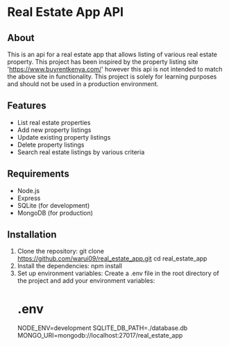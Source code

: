 # Real Estate App API

## About

This is an api for a real estate app that allows listing of various real estate
property.
This project has been inspired by the property listing site 'https://www.buyrentkenya.com/' however
this api is not intended to match the above site in functionality. This project is solely for
learning purposes and should not be used in a production environment.

## Features

- List real estate properties
- Add new property listings
- Update existing property listings
- Delete property listings
- Search real estate listings by various criteria

## Requirements

- Node.js
- Express
- SQLite (for development)
- MongoDB (for production)

## Installation

1. Clone the repository:
    git clone https://github.com/warui09/real_estate_app.git
    cd real_estate_app
2. Install the dependencies:
    npm install
3. Set up environment variables:
    Create a .env file in the root directory of the project and add your environment variables:
    # .env
    NODE_ENV=development
    SQLITE_DB_PATH=./database.db
    MONGO_URI=mongodb://localhost:27017/real_estate_app
